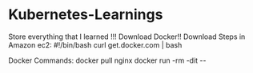 # Kubernetes-Learnings
Store everything that I learned !!!
Download Docker!!
Download Steps in Amazon ec2:
#!/bin/bash
curl get.docker.com | bash

Docker Commands:
docker pull nginx
docker run -rm -dit --
